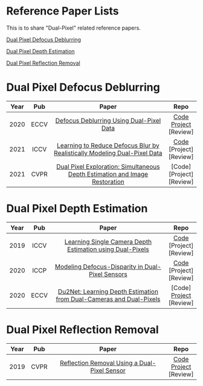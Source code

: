 # Reference Paper Lists

This is to share "Dual-Pixel" related reference papers.

<!-- Use the same format for Repo [Code](github link) <br /> [Project](project link) <br /> [Review](review contents' link) -->
<!-- Review can be the link to ppt / pdf / word that summarizes contents of the paper. -->

[Dual Pixel Defocus Deblurring](#dual-pixel-defocus-deblurring)

[Dual Pixel Depth Estimation](#dual-pixel-depth-estimation)

[Dual Pixel Reflection Removal](#dual-pixel-reflection-removal)

# Dual Pixel Defocus Deblurring

|Year|Pub|Paper|Repo|
|:---:|:---:|:---:|:---:|
|2020|ECCV|[Defocus Deblurring Using Dual-Pixel Data](https://arxiv.org/abs/2005.00305)|[Code](https://github.com/Abdullah-Abuolaim/defocus-deblurring-dual-pixel) <br /> [Project](https://www.eecs.yorku.ca/~abuolaim/eccv_2020_dp_defocus_deblurring/) <br /> [Review]|
|2021|ICCV|[Learning to Reduce Defocus Blur by Realistically Modeling Dual-Pixel Data](https://arxiv.org/abs/2012.03255)|[Code](https://github.com/Abdullah-Abuolaim/recurrent-defocus-deblurring-synth-dual-pixel) <br /> [Project] <br /> [Review]|
|2021|CVPR|[Dual Pixel Exploration: Simultaneous Depth Estimation and Image Restoration](https://arxiv.org/abs/2012.00301)|[Code] <br /> [Project] <br /> [Review]|

# Dual Pixel Depth Estimation

|Year|Pub|Paper|Repo|
|:---:|:---:|:---:|:---:|
|2019|ICCV|[Learning Single Camera Depth Estimation using Dual-Pixels](https://arxiv.org/abs/1904.05822)|[Code](https://github.com/google-research/google-research/tree/master/dual_pixels) <br /> [Project] <br /> [Review]|
|2020|ICCP|[Modeling Defocus-Disparity in Dual-Pixel Sensors](https://abhijithpunnappurath.github.io/ICCP2020.pdf)|[Code](https://github.com/abhijithpunnappurath/dual-pixel-defocus-disparity) <br /> [Project] <br /> [Review]|
|2020|ECCV|[Du2Net: Learning Depth Estimation from Dual-Cameras and Dual-Pixels](https://arxiv.org/abs/2003.14299)|[Code] <br /> [Project](https://augmentedperception.github.io/du2net/) <br /> [Review]|

# Dual Pixel Reflection Removal

|Year|Pub|Paper|Repo|
|:---:|:---:|:---:|:---:|
|2019|CVPR|[Reflection Removal Using a Dual-Pixel Sensor](https://openaccess.thecvf.com/content_CVPR_2019/papers/Punnappurath_Reflection_Removal_Using_a_Dual-Pixel_Sensor_CVPR_2019_paper.pdf)|[Code](https://github.com/abhijithpunnappurath/dprr) <br /> [Project](https://abhijithpunnappurath.github.io/dprr.html) <br /> [Review]|
